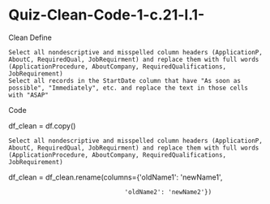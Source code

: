 # Quiz-Clean-Code-1-c.21-l.1-
Clean
Define

    Select all nondescriptive and misspelled column headers (ApplicationP, AboutC, RequiredQual, JobRequirment) and replace them with full words (ApplicationProcedure, AboutCompany, RequiredQualifications, JobRequirement)
    Select all records in the StartDate column that have "As soon as possible", "Immediately", etc. and replace the text in those cells with "ASAP"

Code

df_clean = df.copy()

    Select all nondescriptive and misspelled column headers (ApplicationP, AboutC, RequiredQual, JobRequirment) and replace them with full words (ApplicationProcedure, AboutCompany, RequiredQualifications, JobRequirement)

df_clean = df_clean.rename(columns={'oldName1': 'newName1',

                                    'oldName2': 'newName2'})
